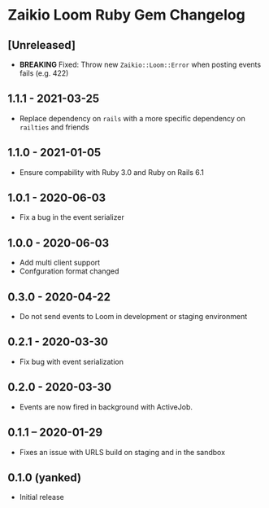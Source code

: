 # Zaikio Loom Ruby Gem Changelog

## [Unreleased]

- **BREAKING** Fixed: Throw new `Zaikio::Loom::Error` when posting events fails (e.g. 422)

## 1.1.1 - 2021-03-25

 * Replace dependency on `rails` with a more specific dependency on `railties` and friends

## 1.1.0 - 2021-01-05

- Ensure compability with Ruby 3.0 and Ruby on Rails 6.1

## 1.0.1 - 2020-06-03

- Fix a bug in the event serializer

## 1.0.0 - 2020-06-03

- Add multi client support
- Confguration format changed

## 0.3.0 - 2020-04-22

- Do not send events to Loom in development or staging environment

## 0.2.1 - 2020-03-30

- Fix bug with event serialization

## 0.2.0 - 2020-03-30

- Events are now fired in background with ActiveJob.

## 0.1.1 – 2020-01-29

- Fixes an issue with URLS build on staging and in the sandbox

## 0.1.0 (yanked)

- Initial release
